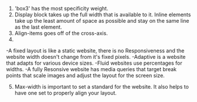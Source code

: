 1. 'box3' has the most specificity weight.
2. Display block takes up the full width that is available to it. Inline elements take up the least amount of space as possible and stay on the same line as the last element. 
3. Align-items goes off of the cross-axis. 
4. 
-A fixed layout is like a static website, there is no Responsiveness and the website width doesn't change from it's fixed pixels. 
-Adaptive is a website that adapts for various device sizes. -Fluid websites use percentages for widths. 
-A fully Resonsive website has media queries that target break points that scale images and adjust the layout for the screen size. 

5. Max-width is important to set a standard for the website. It also helps to have one set to properly align your layout. 